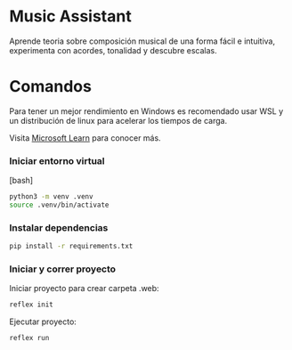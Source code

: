 # Music Assistant
Aprende teoria sobre composición musical de una forma fácil e intuitiva, experimenta con acordes, tonalidad y descubre escalas. 

# Comandos
Para tener un mejor rendimiento en Windows es recomendado usar WSL y un distribución de linux para acelerar los tiempos de carga.

Visita <a href="https://learn.microsoft.com/es-es/windows/wsl/install">Microsoft Learn</a> para conocer más.

### Iniciar entorno virtual
[bash]
```bash
python3 -m venv .venv
source .venv/bin/activate
```
### Instalar dependencias
```bash
pip install -r requirements.txt
```

### Iniciar y correr proyecto
Iniciar proyecto para crear carpeta .web:
```bash
reflex init
```
Ejecutar proyecto:
```bash
reflex run
```
